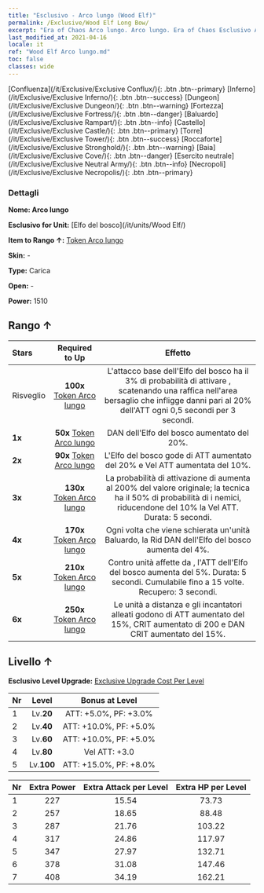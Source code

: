 ```yaml
---
title: "Esclusivo - Arco lungo (Wood Elf)"
permalink: /Exclusive/Wood Elf Long Bow/
excerpt: "Era of Chaos Arco lungo. Arco lungo. Era of Chaos Esclusivo Arco lungo. Elfo del bosco Esclusivo."
last_modified_at: 2021-04-16
locale: it
ref: "Wood Elf Arco lungo.md"
toc: false
classes: wide
---
```

 [Confluenza](/it/Exclusive/Exclusive Conflux/){: .btn .btn--primary} [Inferno](/it/Exclusive/Exclusive Inferno/){: .btn .btn--success} [Dungeon](/it/Exclusive/Exclusive Dungeon/){: .btn .btn--warning} [Fortezza](/it/Exclusive/Exclusive Fortress/){: .btn .btn--danger} [Baluardo](/it/Exclusive/Exclusive Rampart/){: .btn .btn--info} [Castello](/it/Exclusive/Exclusive Castle/){: .btn .btn--primary} [Torre](/it/Exclusive/Exclusive Tower/){: .btn .btn--success} [Roccaforte](/it/Exclusive/Exclusive Stronghold/){: .btn .btn--warning} [Baia](/it/Exclusive/Exclusive Cove/){: .btn .btn--danger} [Esercito neutrale](/it/Exclusive/Exclusive Neutral Army/){: .btn .btn--info} [Necropoli](/it/Exclusive/Exclusive Necropolis/){: .btn .btn--primary} 

### Dettagli
 **Nome: Arco lungo** 

 **Esclusivo for Unit:** [Elfo del bosco](/it/units/Wood Elf/) 

 **Item to Rango ↑:** [Token Arco lungo](/it/Items/con_914/)

 **Skin:** -

 **Type:** Carica

 **Open:** -

 **Power:** 1510

## Rango ↑

  |     Stars    |  Required to Up | Effetto |
  |:-------------|:---------------:|:---------------:|
  |  Risveglio  | **100x** [Token Arco lungo](/it/Items/con_914/) | <Tempesta di frecce> L'attacco base dell'Elfo del bosco ha il 3% di probabilità di attivare <Tempesta di frecce>, scatenando una raffica nell'area bersaglio che infligge danni pari al 20% dell'ATT ogni 0,5 secondi per 3 secondi. |
  | **1x** <i class="fas fa-star"/> | **50x** [Token Arco lungo](/it/Items/con_914/) | DAN dell'Elfo del bosco aumentato del 20%. |
  | **2x** <i class="fas fa-star"/> | **90x** [Token Arco lungo](/it/Items/con_914/) | L'Elfo del bosco gode di ATT aumentato del 20% e Vel ATT aumentata del 10%. |
  | **3x** <i class="fas fa-star"/> | **130x** [Token Arco lungo](/it/Items/con_914/) | La probabilità di attivazione di <Tempesta di frecce> aumenta al 200% del valore originale; la tecnica ha il 50% di probabilità di <rallentare> i nemici, riducendone del 10% la Vel ATT. Durata: 5 secondi. |
  | **4x** <i class="fas fa-star"/> | **170x** [Token Arco lungo](/it/Items/con_914/) | Ogni volta che viene schierata un'unità Baluardo, la Rid DAN dell'Elfo del bosco aumenta del 4%. |
  | **5x** <i class="fas fa-star"/> | **210x** [Token Arco lungo](/it/Items/con_914/) | Contro unità affette da <Sanguinamento>, l'ATT dell'Elfo del bosco aumenta del 5%. Durata: 5 secondi. Cumulabile fino a 15 volte. Recupero: 3 secondi. |
  | **6x** <i class="fas fa-star"/> | **250x** [Token Arco lungo](/it/Items/con_914/) | <Aura del Ranger> Le unità a distanza e gli incantatori alleati godono di ATT aumentato del 15%, CRIT aumentato di 200 e DAN CRIT aumentato del 15%. |


## Livello ↑
 **Esclusivo Level Upgrade:** [Exclusive Upgrade Cost Per Level](/Exclusive/ExclusiveUpgradeCostPerLevel/)

  |  Nr  |   Level  | Bonus at Level |
  |:-----|:--------:|:--------------:|
  | 1 | Lv.**20** | ATT: +5.0%, PF: +3.0% |
  | 2 | Lv.**40** | ATT: +10.0%, PF: +5.0% |
  | 3 | Lv.**60** | ATT: +10.0%, PF: +5.0% |
  | 4 | Lv.**80** | Vel ATT: +3.0 |
  | 5 | Lv.**100** | ATT: +15.0%, PF: +8.0% |


  |  Nr  |  Extra Power | Extra Attack per Level | Extra HP per Level |
  |:-----|:--------:|:--------:|:--------:|
  | 1 | 227 | 15.54 | 73.73 |
  | 2 | 257 | 18.65 | 88.48 |
  | 3 | 287 | 21.76 | 103.22 |
  | 4 | 317 | 24.86 | 117.97 |
  | 5 | 347 | 27.97 | 132.71 |
  | 6 | 378 | 31.08 | 147.46 |
  | 7 | 408 | 34.19 | 162.21 |


